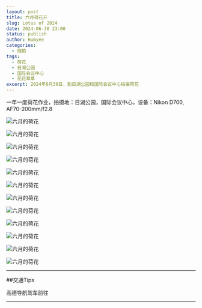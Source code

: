 ```yaml
---
layout: post
title: 六月荷花开
slug: Lotus of 2024
date: 2024-06-30 23:00
status: publish
author: Humyee
categories: 
  - 随拍
tags: 
  - 荷花
  - 日湖公园
  - 国际会议中心
  - 花花草草
excerpt: 2024年6月30日，到日湖公园和国际会议中心拍摄荷花
---
```


一年一度荷花作业，拍摄地：日湖公园，国际会议中心，设备：Nikon D700, AF70-200mm/f2.8

![六月的荷花](./images/20240630-hehua/hehua01.jpg "六月的荷花")

![六月的荷花](./images/20240630-hehua/hehua02.jpg "六月的荷花")

![六月的荷花](./images/20240630-hehua/hehua03.jpg "六月的荷花")

![六月的荷花](./images/20240630-hehua/hehua04.jpg "六月的荷花")

![六月的荷花](./images/20240630-hehua/hehua05.jpg "六月的荷花")

![六月的荷花](./images/20240630-hehua/hehua06.jpg "六月的荷花")

![六月的荷花](./images/20240630-hehua/hehua07.jpg "六月的荷花")

![六月的荷花](./images/20240630-hehua/hehua08.jpg "六月的荷花")

![六月的荷花](./images/20240630-hehua/hehua09.jpg "六月的荷花")

![六月的荷花](./images/20240630-hehua/hehua10.jpg "六月的荷花")

![六月的荷花](./images/20240630-hehua/hehua11.jpg "六月的荷花")

![六月的荷花](./images/20240630-hehua/hehua12.jpg "六月的荷花")



---

##交通Tips

高德导航驾车前往

---